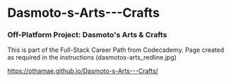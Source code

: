 # Dasmoto-s-Arts---Crafts

### Off-Platform Project: Dasmoto's Arts & Crafts

This is part of the Full-Stack Career Path from Codecademy. 
Page created as required in the instructions (dasmotos-arts_redline.jpg)

https://othamae.github.io/Dasmoto-s-Arts---Crafts/

